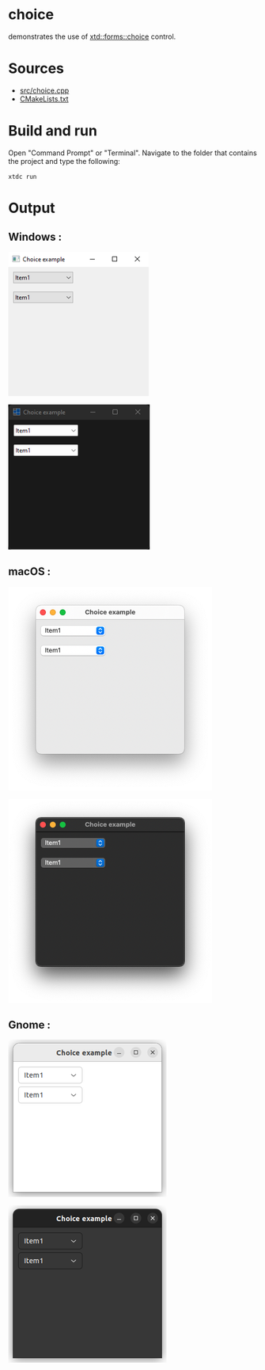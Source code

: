 # choice

demonstrates the use of [xtd::forms::choice](../../../../src/xtd.forms/include/xtd/forms/choice.h) control.

# Sources

* [src/choice.cpp](src/choice.cpp)
* [CMakeLists.txt](CMakeLists.txt)

# Build and run

Open "Command Prompt" or "Terminal". Navigate to the folder that contains the project and type the following:

```shell
xtdc run
```

# Output

## Windows :

![Screenshot](../../../../docs/pictures/examples/controls/choice_w.png)

![Screenshot](../../../../docs/pictures/examples/controls/choice_wd.png)

## macOS :

![Screenshot](../../../../docs/pictures/examples/controls/choice_m.png)

![Screenshot](../../../../docs/pictures/examples/controls/choice_md.png)

## Gnome :

![Screenshot](../../../../docs/pictures/examples/controls/choice_g.png)

![Screenshot](../../../../docs/pictures/examples/controls/choice_gd.png)
